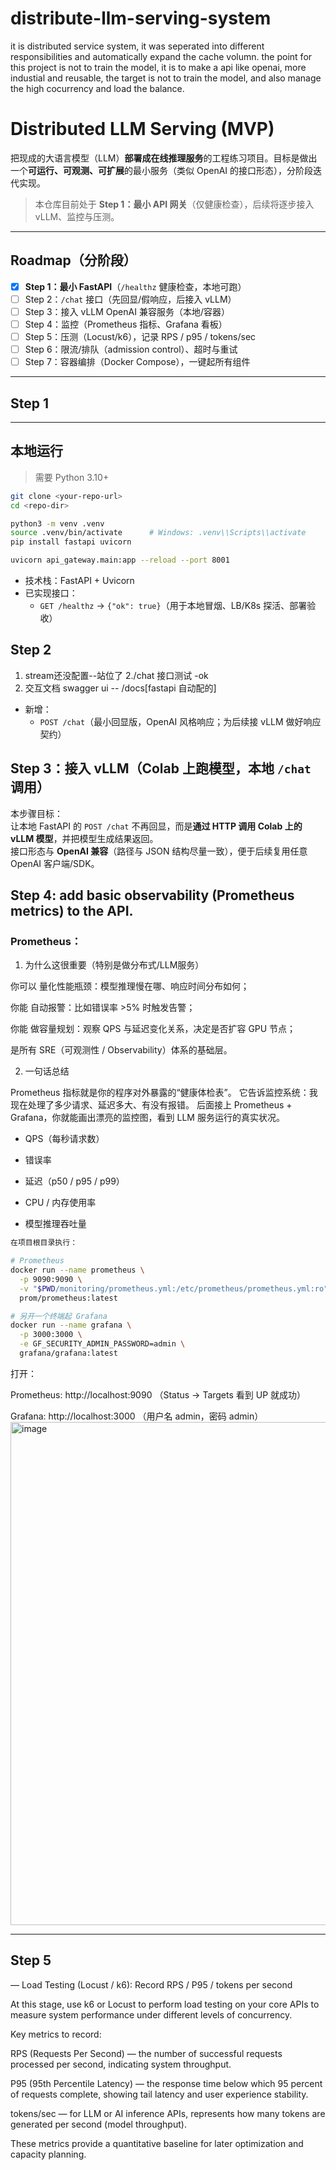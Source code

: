 # distribute-llm-serving-system
it is distributed service system, it was seperated into different responsibilities and automatically expand the cache volumn. the point for this project is not to train the model, it is to make a api like openai, more industial and reusable, the target is not to train the model, and also manage the high cocurrency and load the balance. 

# Distributed LLM Serving (MVP)

把现成的大语言模型（LLM）**部署成在线推理服务**的工程练习项目。目标是做出一个**可运行、可观测、可扩展**的最小服务（类似 OpenAI 的接口形态），分阶段迭代实现。

> 本仓库目前处于 **Step 1：最小 API 网关**（仅健康检查），后续将逐步接入 vLLM、监控与压测。

---

## Roadmap（分阶段）

- [x] **Step 1：最小 FastAPI**（`/healthz` 健康检查，本地可跑）
- [ ] Step 2：`/chat` 接口（先回显/假响应，后接入 vLLM）
- [ ] Step 3：接入 vLLM OpenAI 兼容服务（本地/容器）
- [ ] Step 4：监控（Prometheus 指标、Grafana 看板）
- [ ] Step 5：压测（Locust/k6），记录 RPS / p95 / tokens/sec
- [ ] Step 6：限流/排队（admission control）、超时与重试
- [ ] Step 7：容器编排（Docker Compose），一键起所有组件

---

## Step 1



---
## 本地运行

> 需要 Python 3.10+

```bash
git clone <your-repo-url>
cd <repo-dir>

python3 -m venv .venv
source .venv/bin/activate      # Windows: .venv\\Scripts\\activate
pip install fastapi uvicorn

uvicorn api_gateway.main:app --reload --port 8001
```


- 技术栈：FastAPI + Uvicorn
- 已实现接口：
  - `GET /healthz` → `{"ok": true}`（用于本地冒烟、LB/K8s 探活、部署验收）


## Step 2
1. stream还没配置--站位了
2./chat 接口测试 -ok
3. 交互文档 swagger ui -- /docs[fastapi 自动配的]
- 新增：
  - `POST /chat`（最小回显版，OpenAI 风格响应；为后续接 vLLM 做好响应契约）

## Step 3：接入 vLLM（Colab 上跑模型，本地 `/chat` 调用）

本步骤目标：  
让本地 FastAPI 的 `POST /chat` 不再回显，而是**通过 HTTP 调用 Colab 上的 vLLM 模型**，并把模型生成结果返回。  
接口形态与 **OpenAI 兼容**（路径与 JSON 结构尽量一致），便于后续复用任意 OpenAI 客户端/SDK。



## Step 4: add basic observability (Prometheus metrics) to the API.
### Prometheus：
1. 为什么这很重要（特别是做分布式/LLM服务）

你可以 量化性能瓶颈：模型推理慢在哪、响应时间分布如何；

你能 自动报警：比如错误率 >5% 时触发告警；

你能 做容量规划：观察 QPS 与延迟变化关系，决定是否扩容 GPU 节点；

是所有 SRE（可观测性 / Observability）体系的基础层。

2. 一句话总结

Prometheus 指标就是你的程序对外暴露的“健康体检表”。
它告诉监控系统：我现在处理了多少请求、延迟多大、有没有报错。
后面接上 Prometheus + Grafana，你就能画出漂亮的监控图，看到 LLM 服务运行的真实状况。

- QPS（每秒请求数）

- 错误率

- 延迟（p50 / p95 / p99）

- CPU / 内存使用率

- 模型推理吞吐量

```bash
在项目根目录执行：

# Prometheus
docker run --name prometheus \
  -p 9090:9090 \
  -v "$PWD/monitoring/prometheus.yml:/etc/prometheus/prometheus.yml:ro" \
  prom/prometheus:latest

# 另开一个终端起 Grafana
docker run --name grafana \
  -p 3000:3000 \
  -e GF_SECURITY_ADMIN_PASSWORD=admin \
  grafana/grafana:latest
```

打开：

Prometheus: http://localhost:9090
 （Status → Targets 看到 UP 就成功）
 

Grafana: http://localhost:3000
 （用户名 admin，密码 admin）
<img width="1530" height="805" alt="image" src="https://github.com/user-attachments/assets/8724eeaf-fb34-493d-8b31-dbc64d28c591" />


---



## Step 5
— Load Testing (Locust / k6): Record RPS / P95 / tokens per second

At this stage, use k6 or Locust to perform load testing on your core APIs to measure system performance under different levels of concurrency.

Key metrics to record:

RPS (Requests Per Second) — the number of successful requests processed per second, indicating system throughput.

P95 (95th Percentile Latency) — the response time below which 95 percent of requests complete, showing tail latency and user experience stability.

tokens/sec — for LLM or AI inference APIs, represents how many tokens are generated per second (model throughput).

These metrics provide a quantitative baseline for later optimization and capacity planning.


